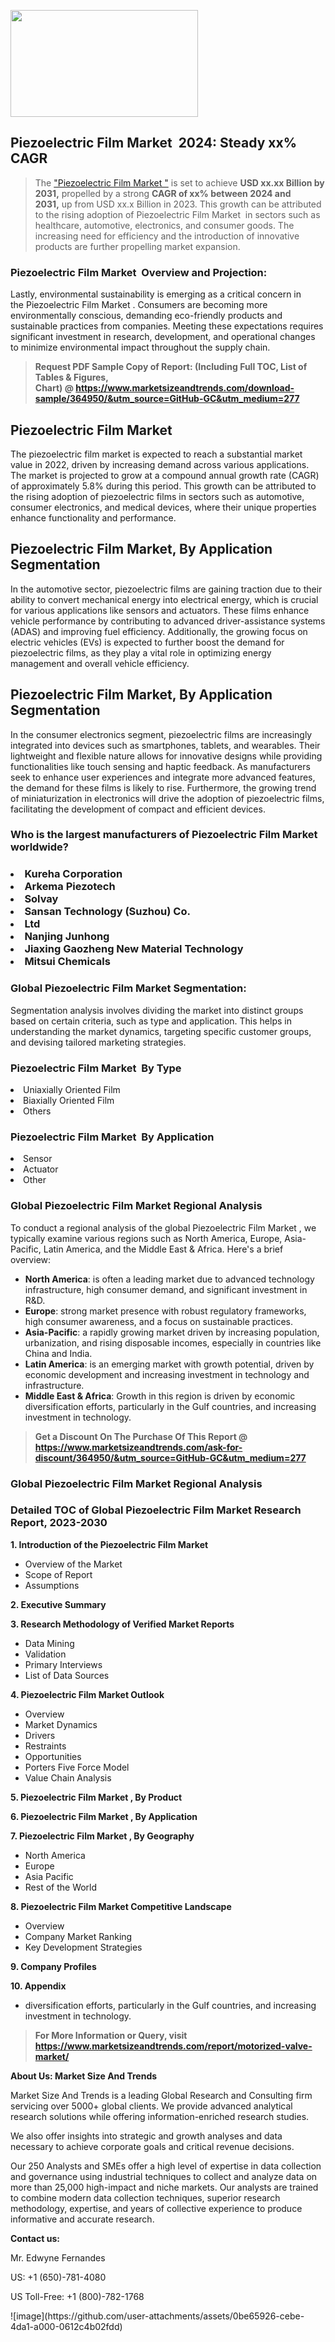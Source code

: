 <p><img class="alignnone size-medium wp-image-20088" src="https://ffe5etoiles.com/wp-content/uploads/2024/12/MST1-300x171.png" alt="" width="300" height="171" /></p><h2 id="ember46" class="ember-view reader-text-block__heading-2">Piezoelectric Film Market &nbsp;2024: Steady&nbsp;xx% CAGR</h2><blockquote id="ember47" class="ember-view reader-text-block__blockquote">The&nbsp;<a class="app-aware-link " href="https://www.marketsizeandtrends.com/download-sample/364950/&utm_source=GitHub-GC&utm_medium=277" target="_blank" data-test-app-aware-link="">"Piezoelectric Film Market "</a>&nbsp;is set to achieve&nbsp;<strong>USD&nbsp;xx.xx&nbsp;Billion by 2031,</strong>&nbsp;propelled by a strong&nbsp;<strong>CAGR of&nbsp;xx% between 2024 and 2031,</strong>&nbsp;up from USD xx.x Billion in 2023. This growth can be attributed to the rising adoption of&nbsp;Piezoelectric Film Market &nbsp;in sectors such as healthcare, automotive, electronics, and consumer goods. The increasing need for efficiency and the introduction of innovative products are further propelling market expansion.</blockquote><h3 id="ember48" class="ember-view reader-text-block__heading-3">Piezoelectric Film Market &nbsp;Overview and Projection:</h3><p id="ember49" class="ember-view reader-text-block__paragraph">Lastly, environmental sustainability is emerging as a critical concern in the&nbsp;Piezoelectric Film Market . Consumers are becoming more environmentally conscious, demanding eco-friendly products and sustainable practices from companies. Meeting these expectations requires significant investment in research, development, and operational changes to minimize environmental impact throughout the supply chain.</p><blockquote id="ember50" class="ember-view reader-text-block__blockquote"><strong>Request PDF Sample Copy of Report: (Including Full TOC, List of Tables &amp; Figures, Chart)&nbsp;@&nbsp;<strong><a href="https://www.marketsizeandtrends.com/download-sample/364950/&utm_source=GitHub-GC&utm_medium=277" target="_blank">https://www.marketsizeandtrends.com/download-sample/364950/&utm_source=GitHub-GC&utm_medium=277</a></strong></strong></blockquote><h3 class=""> <h2>Piezoelectric Film Market</h2><p>The piezoelectric film market is expected to reach a substantial market value in 2022, driven by increasing demand across various applications. The market is projected to grow at a compound annual growth rate (CAGR) of approximately 5.8% during this period. This growth can be attributed to the rising adoption of piezoelectric films in sectors such as automotive, consumer electronics, and medical devices, where their unique properties enhance functionality and performance.</p><h2>Piezoelectric Film Market, By Application Segmentation</h2><p>In the automotive sector, piezoelectric films are gaining traction due to their ability to convert mechanical energy into electrical energy, which is crucial for various applications like sensors and actuators. These films enhance vehicle performance by contributing to advanced driver-assistance systems (ADAS) and improving fuel efficiency. Additionally, the growing focus on electric vehicles (EVs) is expected to further boost the demand for piezoelectric films, as they play a vital role in optimizing energy management and overall vehicle efficiency.</p><h2>Piezoelectric Film Market, By Application Segmentation</h2><p>In the consumer electronics segment, piezoelectric films are increasingly integrated into devices such as smartphones, tablets, and wearables. Their lightweight and flexible nature allows for innovative designs while providing functionalities like touch sensing and haptic feedback. As manufacturers seek to enhance user experiences and integrate more advanced features, the demand for these films is likely to rise. Furthermore, the growing trend of miniaturization in electronics will drive the adoption of piezoelectric films, facilitating the development of compact and efficient devices.</p></h3><h3 id="" class="">Who is the largest manufacturers of&nbsp;Piezoelectric Film Market  worldwide?</h3><h3 class=""></Li><Li>Kureha Corporation</Li><Li> Arkema Piezotech</Li><Li> Solvay</Li><Li> Sansan Technology (Suzhou) Co.</Li><Li> Ltd</Li><Li> Nanjing Junhong</Li><Li> Jiaxing Gaozheng New Material Technology</Li><Li> Mitsui Chemicals</h3><h3 id="ember53" class="ember-view reader-text-block__heading-3">Global&nbsp;Piezoelectric Film Market  Segmentation:</h3><p id="ember54" class="ember-view reader-text-block__paragraph">Segmentation analysis involves dividing the market into distinct groups based on certain criteria, such as type and application. This helps in understanding the market dynamics, targeting specific customer groups, and devising tailored marketing strategies.</p><h3 id="" class="">Piezoelectric Film Market &nbsp;By Type</h3><p></Li><Li>Uniaxially Oriented Film</Li><Li> Biaxially Oriented Film</Li><Li> Others</p><h3 id="" class="">Piezoelectric Film Market &nbsp;By Application</h3><p class=""></Li><Li>Sensor</Li><Li> Actuator</Li><Li> Other</p><h3 id="ember62" class="ember-view reader-text-block__heading-3">Global Piezoelectric Film Market  Regional Analysis</h3><p id="ember63" class="ember-view reader-text-block__paragraph">To conduct a regional analysis of the global Piezoelectric Film Market , we typically examine various regions such as North America, Europe, Asia-Pacific, Latin America, and the Middle East &amp; Africa. Here's a brief overview:</p><ul><li><strong>North America</strong>: is often a leading market due to advanced technology infrastructure, high consumer demand, and significant investment in R&amp;D.</li><li><strong>Europe</strong>: strong market presence with robust regulatory frameworks, high consumer awareness, and a focus on sustainable practices.</li><li><strong>Asia-Pacific</strong>: a rapidly growing market driven by increasing population, urbanization, and rising disposable incomes, especially in countries like China and India.</li><li><strong>Latin America</strong>: is an emerging market with growth potential, driven by economic development and increasing investment in technology and infrastructure.</li><li><strong>Middle East &amp; Africa</strong>: Growth in this region is driven by economic diversification efforts, particularly in the Gulf countries, and increasing investment in technology.</li></ul><blockquote id="ember61" class="ember-view reader-text-block__blockquote"><strong>Get a Discount On The Purchase Of This Report @ <strong><a href="https://html-cleaner.com/" target="">https://www.marketsizeandtrends.com/ask-for-discount/364950/&utm_source=GitHub-GC&utm_medium=277</a></strong></strong></blockquote><h3 id="ember62" class="ember-view reader-text-block__heading-3">Global Piezoelectric Film Market  Regional Analysis</h3><h3 id="" class="">Detailed TOC of Global Piezoelectric Film Market  Research Report, 2023-2030</h3><p id="" class=""><strong>1. Introduction of the Piezoelectric Film Market </strong></p><ul><li>Overview of the Market</li><li>Scope of Report</li><li>Assumptions</li></ul><p id="" class=""><strong>2. Executive Summary</strong></p><p id="" class=""><strong>3. Research Methodology of Verified Market Reports</strong></p><ul><li>Data Mining</li><li>Validation</li><li>Primary Interviews</li><li>List of Data Sources</li></ul><p id="" class=""><strong>4. Piezoelectric Film Market  Outlook</strong></p><ul><li>Overview</li><li>Market Dynamics</li><li>Drivers</li><li>Restraints</li><li>Opportunities</li><li>Porters Five Force Model</li><li>Value Chain Analysis</li></ul><p id="" class=""><strong>5. Piezoelectric Film Market , By Product</strong></p><p id="" class=""><strong>6. Piezoelectric Film Market , By Application</strong></p><p id="" class=""><strong>7. Piezoelectric Film Market , By Geography</strong></p><ul><li>North America</li><li>Europe</li><li>Asia Pacific</li><li>Rest of the World</li></ul><p id="" class=""><strong>8. Piezoelectric Film Market  Competitive Landscape</strong></p><ul><li>Overview</li><li>Company Market Ranking</li><li>Key Development Strategies</li></ul><p id="" class=""><strong>9. Company Profiles</strong></p><p id="" class=""><strong>10. Appendix</strong></p><ul><li>diversification efforts, particularly in the Gulf countries, and increasing investment in technology.</li></ul><blockquote id="ember65" class="ember-view reader-text-block__blockquote"><strong>For More Information or Query, visit <strong><strong><a href="https://html-cleaner.com/" target="">https://www.marketsizeandtrends.com/report/motorized-valve-market/</a></strong></strong></strong></blockquote><p id="" class=""><strong>About Us: Market Size And Trends</strong></p><p id="" class="">Market Size And Trends is a leading Global Research and Consulting firm servicing over 5000+ global clients. We provide advanced analytical research solutions while offering information-enriched research studies.</p><p id="" class="">We also offer insights into strategic and growth analyses and data necessary to achieve corporate goals and critical revenue decisions.</p><p id="" class="">Our 250 Analysts and SMEs offer a high level of expertise in data collection and governance using industrial techniques to collect and analyze data on more than 25,000 high-impact and niche markets. Our analysts are trained to combine modern data collection techniques, superior research methodology, expertise, and years of collective experience to produce informative and accurate research.</p><p id="" class=""><strong>Contact us:</strong></p><p id="" class="">Mr. Edwyne Fernandes</p><p id="" class="">US: +1 (650)-781-4080</p><p id="" class="">US Toll-Free: +1 (800)-782-1768</p>
![image](https://github.com/user-attachments/assets/0be65926-cebe-4da1-a000-0612c4b02fdd)

